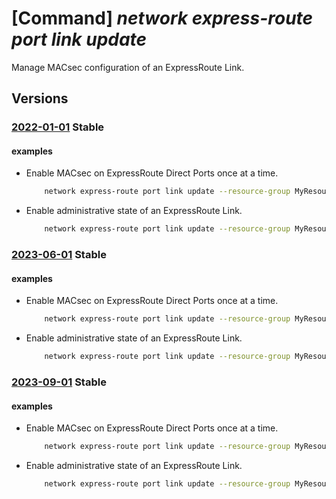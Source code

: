# [Command] _network express-route port link update_

Manage MACsec configuration of an ExpressRoute Link.

## Versions

### [2022-01-01](/Resources/mgmt-plane/L3N1YnNjcmlwdGlvbnMve30vcmVzb3VyY2Vncm91cHMve30vcHJvdmlkZXJzL21pY3Jvc29mdC5uZXR3b3JrL2V4cHJlc3Nyb3V0ZXBvcnRzL3t9/2022-01-01.xml) **Stable**

<!-- mgmt-plane /subscriptions/{}/resourcegroups/{}/providers/microsoft.network/expressrouteports/{} 2022-01-01 properties.links[] -->

#### examples

- Enable MACsec on ExpressRoute Direct Ports once at a time.
    ```bash
        network express-route port link update --resource-group MyResourceGroup --port-name MyExpressRoutePort --name link1 --macsec-ckn-secret-identifier MacSecCKNSecretID --macsec-cak-secret-identifier MacSecCAKSecretID --macsec-cipher GcmAes128
    ```

- Enable administrative state of an ExpressRoute Link.
    ```bash
        network express-route port link update --resource-group MyResourceGroup --port-name MyExpressRoutePort --name link2 --admin-state Enabled
    ```

### [2023-06-01](/Resources/mgmt-plane/L3N1YnNjcmlwdGlvbnMve30vcmVzb3VyY2Vncm91cHMve30vcHJvdmlkZXJzL21pY3Jvc29mdC5uZXR3b3JrL2V4cHJlc3Nyb3V0ZXBvcnRzL3t9/2023-06-01.xml) **Stable**

<!-- mgmt-plane /subscriptions/{}/resourcegroups/{}/providers/microsoft.network/expressrouteports/{} 2023-06-01 properties.links[] -->

#### examples

- Enable MACsec on ExpressRoute Direct Ports once at a time.
    ```bash
        network express-route port link update --resource-group MyResourceGroup --port-name MyExpressRoutePort --name link1 --macsec-ckn-secret-identifier MacSecCKNSecretID --macsec-cak-secret-identifier MacSecCAKSecretID --macsec-cipher GcmAes128
    ```

- Enable administrative state of an ExpressRoute Link.
    ```bash
        network express-route port link update --resource-group MyResourceGroup --port-name MyExpressRoutePort --name link2 --admin-state Enabled
    ```

### [2023-09-01](/Resources/mgmt-plane/L3N1YnNjcmlwdGlvbnMve30vcmVzb3VyY2Vncm91cHMve30vcHJvdmlkZXJzL21pY3Jvc29mdC5uZXR3b3JrL2V4cHJlc3Nyb3V0ZXBvcnRzL3t9/2023-09-01.xml) **Stable**

<!-- mgmt-plane /subscriptions/{}/resourcegroups/{}/providers/microsoft.network/expressrouteports/{} 2023-09-01 properties.links[] -->

#### examples

- Enable MACsec on ExpressRoute Direct Ports once at a time.
    ```bash
        network express-route port link update --resource-group MyResourceGroup --port-name MyExpressRoutePort --name link1 --macsec-ckn-secret-identifier MacSecCKNSecretID --macsec-cak-secret-identifier MacSecCAKSecretID --macsec-cipher GcmAes128
    ```

- Enable administrative state of an ExpressRoute Link.
    ```bash
        network express-route port link update --resource-group MyResourceGroup --port-name MyExpressRoutePort --name link2 --admin-state Enabled
    ```
